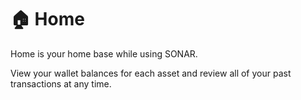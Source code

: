 # 🏠 Home

Home is your home base while using SONAR.

View your wallet balances for each asset and review all of your past transactions at any time.&#x20;
